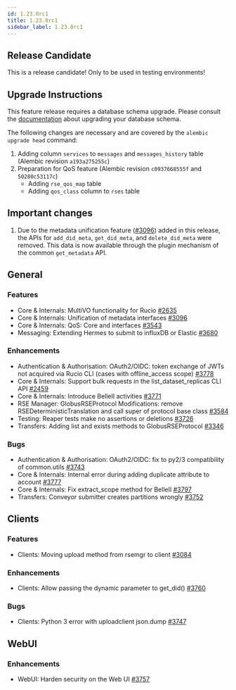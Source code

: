 ```yaml
---
id: 1.23.0rc1
title: 1.23.0rc1
sidebar_label: 1.23.0rc1
---
```



## Release Candidate

This is a release candidate! Only to be used in testing environments!

## Upgrade Instructions

This feature release requires a database schema upgrade. Please consult
the
[documentation](https://rucio.readthedocs.io/en/latest/database.html)
about upgrading your database schema.

The following changes are necessary and are covered by the
`alembic upgrade head` command:

1.  Adding column `services` to `messages` and `messages_history` table
    (Alembic revision `a193a275255c`)
2.  Preparation for QoS feature (Alembic revision `c0937668555f` and
    `50280c53117c`)
    -   Adding `rse_qos_map` table
    -   Adding `qos_class` column to `rses` table

## Important changes

1.  Due to the metadata unification feature
    ([\#3096](https://github.com/rucio/rucio/issues/3096)) added in this
    release, the APIs for `add_did_meta`, `get_did_meta`, and
    `delete_did_meta` were removed. This data is now available through
    the plugin mechanism of the common `get_metadata` API.

## General

### Features

-   Core & Internals: MultiVO functionality for Rucio
    [\#2635](https://github.com/rucio/rucio/issues/2635)
-   Core & Internals: Unification of metadata interfaces
    [\#3096](https://github.com/rucio/rucio/issues/3096)
-   Core & Internals: QoS: Core and interfaces
    [\#3543](https://github.com/rucio/rucio/issues/3543)
-   Messaging: Extending Hermes to submit to influxDB or Elastic
    [\#3680](https://github.com/rucio/rucio/issues/3680)

### Enhancements

-   Authentication & Authorisation: OAuth2/OIDC: token exchange of JWTs
    not acquired via Rucio CLI (cases with offline_access scope)
    [\#3778](https://github.com/rucio/rucio/issues/3778)
-   Core & Internals: Support bulk requests in the list_dataset_replicas
    CLI API [\#2459](https://github.com/rucio/rucio/issues/2459)
-   Core & Internals: Introduce BelleII activities
    [\#3771](https://github.com/rucio/rucio/issues/3771)
-   RSE Manager: GlobusRSEProtocol Modifications: remove
    RSEDeterministicTranslation and call super of protocol base class
    [\#3584](https://github.com/rucio/rucio/issues/3584)
-   Testing: Reaper tests make no assertions or deletions
    [\#3726](https://github.com/rucio/rucio/issues/3726)
-   Transfers: Adding list and exists methods to GlobusRSEProtocol
    [\#3346](https://github.com/rucio/rucio/issues/3346)

### Bugs

-   Authentication & Authorisation: OAuth2/OIDC: fix to py2/3
    compatibility of common.utils
    [\#3743](https://github.com/rucio/rucio/issues/3743)
-   Core & Internals: Internal error during adding duplicate attribute
    to account [\#3777](https://github.com/rucio/rucio/issues/3777)
-   Core & Internals: Fix extract_scope method for BelleII
    [\#3797](https://github.com/rucio/rucio/issues/3797)
-   Transfers: Conveyor submitter creates partitions wrongly
    [\#3752](https://github.com/rucio/rucio/issues/3752)

## Clients

### Features

-   Clients: Moving upload method from rsemgr to client
    [\#3084](https://github.com/rucio/rucio/issues/3084)

### Enhancements

-   Clients: Allow passing the dynamic parameter to get_did()
    [\#3760](https://github.com/rucio/rucio/issues/3760)

### Bugs

-   Clients: Python 3 error with uploadclient json.dump
    [\#3747](https://github.com/rucio/rucio/issues/3747)

## WebUI

### Enhancements

-   WebUI: Harden security on the Web UI
    [\#3757](https://github.com/rucio/rucio/issues/3757)
